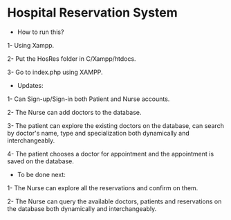 # Hospital Reservation System

- How to run this?

1- Using Xampp.

2- Put the HosRes folder in C/Xampp/htdocs.

3- Go to index.php using XAMPP.


- Updates:

1- Can Sign-up/Sign-in both Patient and Nurse accounts.

2- The Nurse can add doctors to the database.

3- The patient can explore the existing doctors on the database, can search by doctor's name, type and specialization both dynamically and interchangeably.

4- The patient chooses a doctor for appointment and the appointment is saved on the database.


- To be done next:

1- The Nurse can explore all the reservations and confirm on them.

2- The Nurse can query the available doctors, patients and reservations on the database both dynamically and interchangeably.

